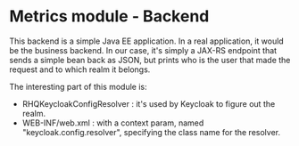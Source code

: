 Metrics module - Backend
=========

This backend is a simple Java EE application. In a real application, it would be
the business backend. In our case, it's simply a JAX-RS endpoint that sends a
simple bean back as JSON, but prints who is the user that made the request
and to which realm it belongs.

The interesting part of this module is:

- RHQKeycloakConfigResolver : it's used by Keycloak to figure out the realm.
- WEB-INF/web.xml : with a context param, named "keycloak.config.resolver",
specifying the class name for the resolver.